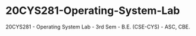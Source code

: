 # 20CYS281-Operating-System-Lab
20CYS281 - Operating System Lab - 3rd Sem - B.E. (CSE-CYS) - ASC, CBE.
